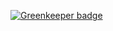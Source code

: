
[![Greenkeeper badge](https://badges.greenkeeper.io/aizatto/git-log.svg)](https://greenkeeper.io/)
